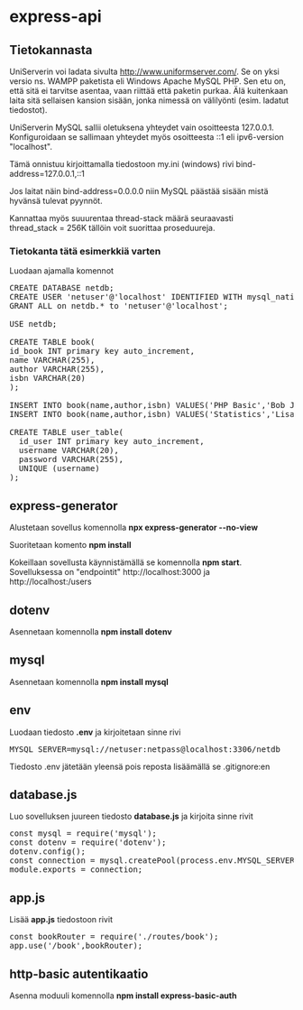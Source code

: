 # express-api

## Tietokannasta

UniServerin voi ladata sivulta http://www.uniformserver.com/.
Se on yksi versio ns. WAMPP paketista eli Windows Apache MySQL PHP. Sen etu on, että sitä ei tarvitse asentaa, vaan riittää että paketin purkaa. Älä kuitenkaan laita sitä sellaisen kansion sisään, jonka nimessä on välilyönti (esim. ladatut tiedostot).

UniServerin MySQL sallii oletuksena yhteydet vain osoitteesta 127.0.0.1. Konfiguroidaan se sallimaan yhteydet myös osoitteesta ::1 eli ipv6-version "localhost".

Tämä onnistuu kirjoittamalla tiedostoon my.ini (windows) rivi
bind-address=127.0.0.1,::1 

Jos laitat näin bind-address=0.0.0.0 niin MySQL päästää sisään mistä hyvänsä tulevat pyynnöt.

Kannattaa myös suuurentaa thread-stack määrä seuraavasti <br>
thread_stack = 256K tällöin voit suorittaa proseduureja.

### Tietokanta tätä esimerkkiä varten

Luodaan ajamalla komennot 
<pre>
CREATE DATABASE netdb;
CREATE USER 'netuser'@'localhost' IDENTIFIED WITH mysql_native_password BY 'netpass';
GRANT ALL on netdb.* to 'netuser'@'localhost';

USE netdb;

CREATE TABLE book(
id_book INT primary key auto_increment,
name VARCHAR(255),
author VARCHAR(255),
isbn VARCHAR(20)
);

INSERT INTO book(name,author,isbn) VALUES('PHP Basic','Bob Jones','123-456-789-111-x');
INSERT INTO book(name,author,isbn) VALUES('Statistics','Lisa Smith','222-333-444-555-y');

CREATE TABLE user_table(
  id_user INT primary key auto_increment,
  username VARCHAR(20),
  password VARCHAR(255),
  UNIQUE (username)
);
</pre>

## express-generator
Alustetaan sovellus komennolla **npx express-generator --no-view**

Suoritetaan komento **npm install**

Kokeillaan sovellusta käynnistämällä se komennolla **npm start**. Sovelluksessa on "endpointit" 
http://localhost:3000 ja http://localhost:/users

## dotenv
Asennetaan komennolla **npm install dotenv**

## mysql
Asennetaan komennolla **npm install mysql**

## env
Luodaan tiedosto **.env** ja kirjoitetaan sinne rivi 
<pre>
MYSQL_SERVER=mysql://netuser:netpass@localhost:3306/netdb
</pre>
Tiedosto .env jätetään yleensä pois reposta lisäämällä se .gitignore:en

## database.js
Luo sovelluksen juureen tiedosto **database.js** ja kirjoita sinne rivit 
<pre>
const mysql = require('mysql');
const dotenv = require('dotenv');
dotenv.config();
const connection = mysql.createPool(process.env.MYSQL_SERVER);
module.exports = connection;
</pre>

## app.js
Lisää **app.js** tiedostoon rivit 
<pre>
const bookRouter = require('./routes/book');
app.use('/book',bookRouter);
</pre>

## http-basic autentikaatio
Asenna moduuli komennolla **npm install express-basic-auth**
